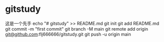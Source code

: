 # gitstudy
这是一个先手
echo "# gitstudy" >> README.md
git init
git add README.md
git commit -m "first commit"
git branch -M main
git remote add origin git@github.com:flj666666/gitstudy.git
git push -u origin main
